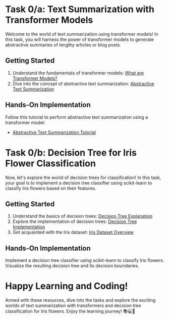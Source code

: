 # Task 0/a: Text Summarization with Transformer Models

Welcome to the world of text summarization using transformer models! In this task, you will harness the power of transformer models to generate abstractive summaries of lengthy articles or blog posts.

## Getting Started

1. Understand the fundamentals of transformer models: [What are Transformer Models?](https://youtu.be/4Bdc55j80l8)
2. Dive into the concept of abstractive text summarization: [Abstractive Text Summarization](https://medium.com/globant/abstractive-text-summarization-bccb4bf5851c)

## Hands-On Implementation

Follow this tutorial to perform abstractive text summarization using a transformer model:

- [Abstractive Text Summarization Tutorial](https://www.hackersrealm.net/post/abstractive-text-summarization-using-transformer-model)

# Task 0/b: Decision Tree for Iris Flower Classification

Now, let's explore the world of decision trees for classification! In this task, your goal is to implement a decision tree classifier using scikit-learn to classify Iris flowers based on their features.

## Getting Started

1. Understand the basics of decision trees: [Decision Tree Explanation](https://youtu.be/ZVR2Way4nwQ)
2. Explore the implementation of decision trees: [Decision Tree Implementation](https://youtu.be/PHxYNGo8NcI)
3. Get acquainted with the Iris dataset: [Iris Dataset Overview](https://drive.google.com/drive/folders/1nE-9BMPVt-xnc49BJpkKdirhmD7xy94O)

## Hands-On Implementation

Implement a decision tree classifier using scikit-learn to classify Iris flowers. Visualize the resulting decision tree and its decision boundaries.

# Happy Learning and Coding!

Armed with these resources, dive into the tasks and explore the exciting worlds of text summarization with transformers and decision tree classification for Iris flowers. Enjoy the learning journey! 📚💻🌟
